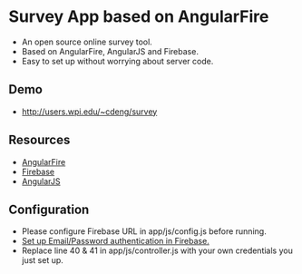 
# Survey App based on AngularFire

* An open source online survey tool.
* Based on AngularFire, AngularJS and Firebase.
* Easy to set up without worrying about server code.

## Demo

* http://users.wpi.edu/~cdeng/survey

## Resources

* [AngularFire](http://angularfire.com)
* [Firebase](http://firebase.com)
* [AngularJS](http://angularjs.org/)

## Configuration

* Please configure Firebase URL in app/js/config.js before running.
* [Set up Email/Password authentication in Firebase.](https://www.firebase.com/docs/security/simple-login-email-password.html)
* Replace line 40 & 41 in app/js/controller.js with your own credentials you just set up.
